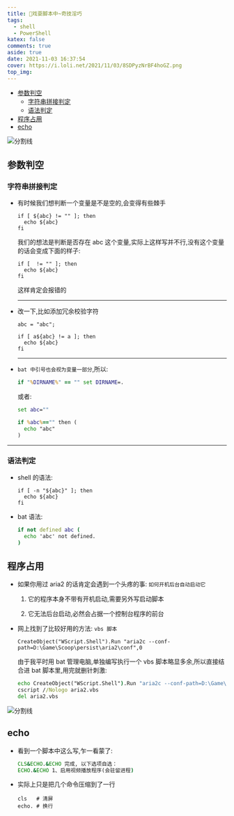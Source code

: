 ```yaml
---
title: 🥱戏耍脚本中~奇技淫巧
tags:
  - shell
  - PowerShell
katex: false
comments: true
aside: true
date: 2021-11-03 16:37:54
cover: https://i.loli.net/2021/11/03/8SDPyzNrBF4hoGZ.png
top_img:
---
```


<!--
 * @?: *********************************************************************
 * @Author: Weidows
 * @LastEditors: Weidows
 * @LastEditTime: 2021-12-07 18:13:43
 * @FilePath: \Blog-private\source\_posts\experience\shell\奇技淫巧.md
 * @Description:
 * @!: *********************************************************************
-->

- [参数判空](#参数判空)
  - [字符串拼接判定](#字符串拼接判定)
  - [语法判定](#语法判定)
- [程序占用](#程序占用)
- [echo](#echo)

![分割线](https://cdn.jsdelivr.net/gh/Weidows/Images/img/divider.png)

## 参数判空

### 字符串拼接判定

- 有时候我们想判断一个变量是不是空的,会变得有些棘手

  ```shell
  if [ ${abc} != "" ]; then
    echo ${abc}
  fi
  ```

  我们的想法是判断是否存在 abc 这个变量,实际上这样写并不行,没有这个变量的话会变成下面的样子:

  ```shell
  if [  != "" ]; then
    echo ${abc}
  fi
  ```

  这样肯定会报错的

  ***

- 改一下,比如添加冗余校验字符

  ```shell
  abc = "abc";

  if [ a${abc} != a ]; then
    echo ${abc}
  fi
  ```

  ***

- `bat 中引号也会视为变量一部分`,所以:

  ```bat
  if "%DIRNAME%" == "" set DIRNAME=.
  ```

  或者:

  ```bat
  set abc=""

  if %abc%=="" then (
    echo "abc"
  )
  ```

---

### 语法判定

- shell 的语法:

  ```shell
  if [ -n "${abc}" ]; then
    echo ${abc}
  fi
  ```

- bat 语法:

  ```bat
  if not defined abc (
    echo 'abc' not defined.
  )
  ```

## 程序占用

- 如果你用过 aria2 的话肯定会遇到一个头疼的事: `如何开机后台自动启动它`

  1. 它的程序本身不带有开机启动,需要另外写启动脚本

  2. 它无法后台启动,必然会占据一个控制台程序的前台

- 网上找到了比较好用的方法: `vbs 脚本`

  ```vbs
  CreateObject("WScript.Shell").Run "aria2c --conf-path=D:\Game\Scoop\persist\aria2\conf",0
  ```

  由于我平时用 bat 管理电脑,单独编写执行一个 vbs 脚本略显多余,所以直接结合进 bat 脚本里,用完就删针刺激:

  ```bat
  echo CreateObject("WScript.Shell").Run "aria2c --conf-path=D:\Game\Scoop\persist\aria2\conf",0 > aria2.vbs
  cscript //Nologo aria2.vbs
  del aria2.vbs
  ```

![分割线](https://cdn.jsdelivr.net/gh/Weidows/Images/img/divider.png)

## echo

- 看到一个脚本中这么写,乍一看蒙了:

  ```bat
  CLS&ECHO.&ECHO 完成, 以下选项自选：
  ECHO.&ECHO 1、启用视频播放程序(会驻留进程)
  ```

- 实际上只是把几个命令压缩到了一行

  ```
  cls   # 清屏
  echo. # 换行
  ```
